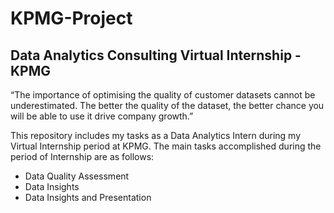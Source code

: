 # KPMG-Project
## Data Analytics Consulting Virtual Internship - KPMG
“The importance of optimising the quality of customer datasets cannot be underestimated. The better the quality of the dataset, the better chance you will be able to use it drive company growth.”

This repository includes my tasks as a Data Analytics Intern during my Virtual Internship period at KPMG. The main tasks accomplished during the period of Internship are as follows:

- Data Quality Assessment
- Data Insights
- Data Insights and Presentation
